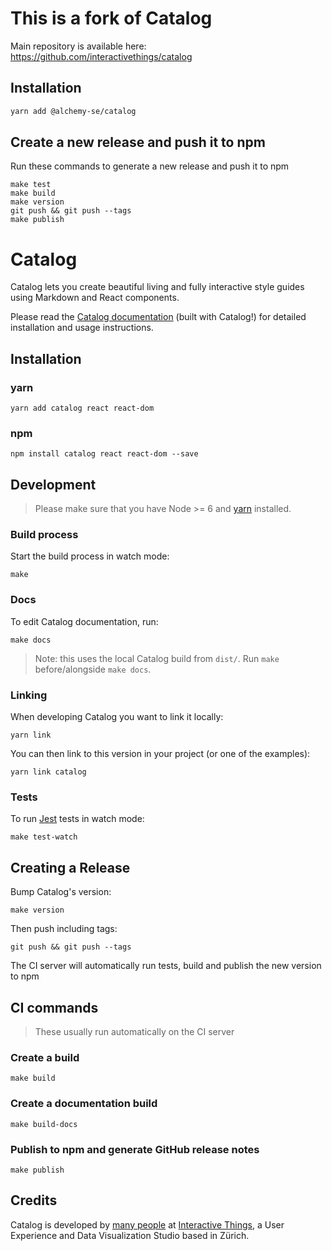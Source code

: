 # This is a fork of Catalog

Main repository is available here: https://github.com/interactivethings/catalog

## Installation

```sh
yarn add @alchemy-se/catalog
```

## Create a new release and push it to npm

Run these commands to generate a new release and push it to npm

```
make test
make build
make version
git push && git push --tags
make publish
```

# Catalog

Catalog lets you create beautiful living and fully interactive style guides using Markdown and React components.

Please read the [Catalog documentation](https://docs.catalog.style/) (built with Catalog!) for detailed installation and usage instructions.

## Installation

### yarn

```
yarn add catalog react react-dom
```

### npm

```
npm install catalog react react-dom --save
```


## Development

> Please make sure that you have Node >= 6 and [yarn](https://yarnpkg.com/) installed.

### Build process

Start the build process in watch mode:

``` 
make
```

### Docs

To edit Catalog documentation, run:

``` 
make docs
```

> Note: this uses the local Catalog build from `dist/`. Run `make` before/alongside `make docs`.

### Linking

When developing Catalog you want to link it locally:

```
yarn link
```

You can then link to this version in your project (or one of the examples):

```
yarn link catalog
```

### Tests

To run [Jest](https://facebook.github.io/jest/) tests in watch mode:

```
make test-watch
```

## Creating a Release

Bump Catalog's version:

```
make version
```

Then push including tags:

```
git push && git push --tags
```

The CI server will automatically run tests, build and publish the new version to npm

## CI commands

> These usually run automatically on the CI server

### Create a build

```
make build
```

### Create a documentation build

```
make build-docs
```

### Publish to npm and generate GitHub release notes

```
make publish
```

## Credits

Catalog is developed by [many people](https://github.com/interactivethings/catalog/blob/master/AUTHORS) at [Interactive Things](https://www.interactivethings.com/), a User Experience and Data Visualization Studio based in Zürich.
